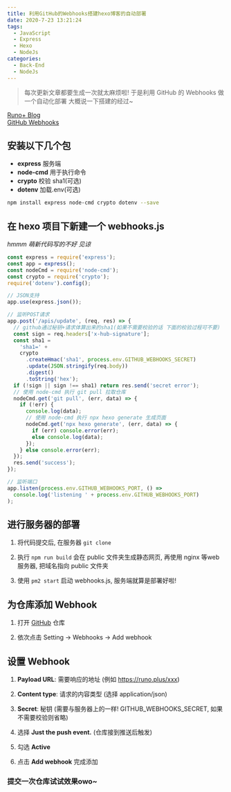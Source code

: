 ```yaml
---
title: 利用GitHub的Webhooks搭建hexo博客的自动部署
date: 2020-7-23 13:21:24
tags:
  - JavaScript
  - Express
  - Hexo
  - NodeJs
categories:
  - Back-End
  - NodeJs
---
```


> 每次更新文章都要生成一次就太麻烦啦!
> 于是利用 GitHub 的 Webhooks 做一个自动化部署
> 大概说一下搭建的经过~

[Runo+ Blog](https://github.com/RunoMeow/runo-plus-blog)  
[GitHub Webhooks](https://developer.github.com/webhooks/)

## 安装以下几个包

- **express** 服务端
- **node-cmd** 用于执行命令
- **crypto** 校验 sha1(可选)
- **dotenv** 加载.env(可选)

```bash
npm install express node-cmd crypto dotenv --save
```

## 在 hexo 项目下新建一个 webhooks.js

*hmmm 萌新代码写的不好 见谅*

```javascript
const express = require('express');
const app = express();
const nodeCmd = require('node-cmd');
const crypto = require('crypto');
require('dotenv').config();

// JSON支持
app.use(express.json());

// 监听POST请求
app.post('/apis/update', (req, res) => {
  // github通过秘钥+请求体算出来的sha1(如果不需要校验的话 下面的校验过程可不要)
  const sign = req.headers['x-hub-signature'];
  const sha1 =
    'sha1=' +
    crypto
      .createHmac('sha1', process.env.GITHUB_WEBHOOKS_SECRET)
      .update(JSON.stringify(req.body))
      .digest()
      .toString('hex');
  if (!sign || sign !== sha1) return res.send('secret error');
  // 使用 node-cmd 执行 git pull 拉取仓库
  nodeCmd.get('git pull', (err, data) => {
    if (!err) {
      console.log(data);
      // 使用 node-cmd 执行 npx hexo generate 生成页面
      nodeCmd.get('npx hexo generate', (err, data) => {
        if (err) console.error(err);
        else console.log(data);
      });
    } else console.error(err);
  });
  res.send('success');
});

// 监听端口
app.listen(process.env.GITHUB_WEBHOOKS_PORT, () =>
  console.log('listening ' + process.env.GITHUB_WEBHOOKS_PORT)
);
```

## 进行服务器的部署

1. 将代码提交后, 在服务器 ```git clone```

2. 执行 ```npm run build``` 会在 public 文件夹生成静态网页, 再使用 nginx 等web服务器, 把域名指向 public 文件夹

3. 使用 ```pm2 start``` 启动 webhooks.js, 服务端就算是部署好啦!

## 为仓库添加 Webhook

1. 打开 [GitHub](https://github.com/) 仓库

2. 依次点击 Setting → Webhooks → Add webhook

## 设置 Webhook

1. **Payload URL**: 需要响应的地址 (例如 <https://runo.plus/xxx>)

2. **Content type**: 请求的内容类型 (选择 application/json)

3. **Secret**: 秘钥 (需要与服务器上的一样! GITHUB_WEBHOOKS_SECRET, 如果不需要校验则省略)

4. 选择 **Just the push event.** (仓库接到推送后触发)

5. 勾选 **Active**

6. 点击 **Add webhook** 完成添加

### 提交一次仓库试试效果owo~

